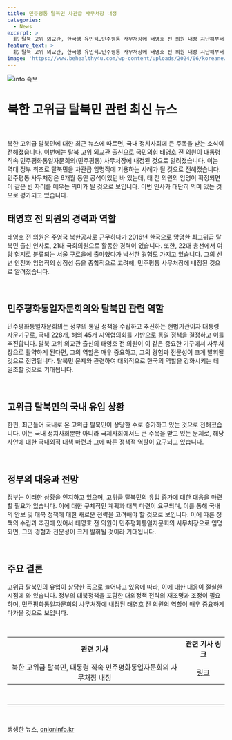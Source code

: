 ```yaml
---
title: 민주평통 탈북민 차관급 사무처장 내정
categories:
  - News
excerpt: >
  北 탈북 고위 외교관, 한국행 유인책…민주평통 사무처장에 태영호 전 의원 내정 지난해부터 한국으로 온 고위급 탈북민 20명 안팎으로, 탈북 러시 본격화. 탈북 외교관 및 가족들, 대통령의 탈북 판단에 관심 집중. 韓 대통령 대북 정책 관련 인사로, 탈북 인사의 역대급 임명직으로 주목. 고위 인사들, 탈북민을 유인하는 결정적 기회라 평가.
feature_text: >
  北 탈북 고위 외교관, 한국행 유인책…민주평통 사무처장에 태영호 전 의원 내정 지난해부터 한국으로 온 고위급 탈북민 20명 안팎으로, 탈북 러시 본격화. 탈북 외교관 및 가족들, 대통령의 탈북 판단에 관심 집중. 韓 대통령 대북 정책 관련 인사로, 탈북 인사의 역대급 임명직으로 주목. 고위 인사들, 탈북민을 유인하는 결정적 기회라 평가.
image: 'https://www.behealthy4u.com/wp-content/uploads/2024/06/koreanews.jpg'
---
```


<p><img src="https://www.behealthy4u.com/wp-content/uploads/2024/06/koreanews.jpg" alt="info 속보" /></p>

<h1 data-ke-size="size26"><b>북한 고위급 탈북민 관련 최신 뉴스</b></h1>

<p data-ke-size="size16">&nbsp;</p>

<p>북한 고위급 탈북민에 대한 최근 뉴스에 따르면, 국내 정치사회에 큰 주목을 받는 소식이 전해졌습니다. 이번에는 탈북 고위 외교관 출신으로 국민의힘 태영호 전 의원이 대통령 직속 민주평화통일자문회의(민주평통) 사무처장에 내정된 것으로 알려졌습니다. 이는 역대 정부 최초로 탈북민을 차관급 임명직에 기용하는 사례가 될 것으로 전해졌습니다. 민주평통 사무처장은 6개월 동안 공석이었던 바 있는데, 태 전 의원의 임명이 확정되면 이 같은 빈 자리를 메우는 의미가 될 것으로 보입니다. 이번 인사가 대단히 의미 있는 것으로 평가되고 있습니다.</p></p>

<h2 data-ke-size="size24"><b>태영호 전 의원의 경력과 역할</b></h2>

<p>태영호 전 의원은 주영국 북한공사로 근무하다가 2016년 한국으로 망명한 최고위급 탈북민 출신 인사로, 21대 국회의원으로 활동한 경력이 있습니다. 또한, 22대 총선에서 여당 험지로 분류되는 서울 구로을에 출마했다가 낙선한 경험도 가지고 있습니다. 그의 신변 안전과 임명직의 상징성 등을 종합적으로 고려해, 민주평통 사무처장에 내정된 것으로 알려졌습니다.</p>

<p data-ke-size="size16">&nbsp;</p>

<h2 data-ke-size="size24"><b>민주평화통일자문회의와 탈북민 관련 역할</b></h2>

<p>민주평화통일자문회의는 정부의 통일 정책을 수립하고 추진하는 헌법기관이자 대통령 자문기구로, 국내 228개, 해외 45개 지역협의회를 기반으로 통일 정책을 결정하고 이를 추진합니다. 탈북 고위 외교관 출신의 태영호 전 의원이 이 같은 중요한 기구에서 사무처장으로 활약하게 된다면, 그의 역할은 매우 중요하고, 그의 경험과 전문성이 크게 발휘될 것으로 전망됩니다. 탈북민 문제와 관련하여 대외적으로 한국의 역할을 강화시키는 데 일조할 것으로 기대됩니다.</p>

<p data-ke-size="size16">&nbsp;</p>

<h2 data-ke-size="size24"><b>고위급 탈북민의 국내 유입 상황</b></h2>

<p>한편, 최근들어 국내로 온 고위급 탈북민이 상당한 수로 증가하고 있는 것으로 전해졌습니다. 이는 국내 정치사회뿐만 아니라 국제사회에서도 큰 주목을 받고 있는 문제로, 해당 사안에 대한 국내외적 대책 마련과 그에 따른 정책적 역할이 요구되고 있습니다. </h3></p>

<p data-ke-size="size16">&nbsp;</p>

<h2 data-ke-size="size24"><b>정부의 대응과 전망</b></h2>

<p>정부는 이러한 상황을 인지하고 있으며, 고위급 탈북민의 유입 증가에 대한 대응을 마련할 필요가 있습니다. 이에 대한 구체적인 계획과 대책 마련이 요구되며, 이를 통해 국내의 안보 및 대북 정책에 대한 새로운 전략을 고려해야 할 것으로 보입니다. 이에 따른 정책의 수립과 추진에 있어서 태영호 전 의원이 민주평화통일자문회의 사무처장으로 임명되면, 그의 경험과 전문성이 크게 발휘될 것이라 기대됩니다.</h3></p>

<p data-ke-size="size16">&nbsp;</p>

<h2 data-ke-size="size24"><b>주요 결론</b></h2>

<p>고위급 탈북민의 유입이 상당한 폭으로 늘어나고 있음에 따라, 이에 대한 대응이 절실한 시점에 와 있습니다. 정부의 대북정책을 포함한 대외정책 전략의 재조명과 조정이 필요하며, 민주평화통일자문회의 사무처장에 내정된 태영호 전 의원의 역할이 매우 중요하게 다가올 것으로 보입니다.</h3></p>

<p data-ke-size="size16">&nbsp;</p>

<table>
<tbody>
<tr>
<td style="text-align: center; height: 17px;"><b>관련 기사</b></td>
<td style="text-align: center; height: 17px;"><b>관련 기사 링크</b></td>
</tr>
<tr>
<td style="text-align: center; height: 17px;">북한 고위급 탈북민, 대통령 직속 민주평화통일자문회의 사무처장 내정</td>
<td style="text-align: center; height: 17px;"><a href="링크">링크</a></td>
</tr>
</tbody>
</table>

<p data-ke-size="size16">&nbsp;</p>

<hr>

<p data-ke-size="size16">&nbsp;</p>
생생한 뉴스, <a href="https://onioninfo.kr" rel="dofollow">onioninfo.kr</a>


